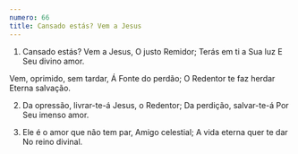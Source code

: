 ```yaml
---
numero: 66
title: Cansado estás? Vem a Jesus
---
```

1. Cansado estás?
Vem a Jesus,
O justo Remidor;
Terás em ti a Sua luz
E Seu divino amor.

Vem, oprimido, sem tardar,
Á Fonte do perdão;
O Redentor te faz herdar
Eterna salvação.

2. Da opressão, livrar-te-á
Jesus, o Redentor;
Da perdição, salvar-te-á
Por Seu imenso amor.

3. Ele é o amor que não tem par,
Amigo celestial;
A vida eterna quer te dar
No reino divinal.
